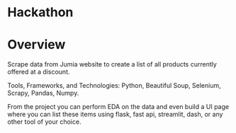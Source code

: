 # Hackathon

# Overview
Scrape data from Jumia website to create a list of all products currently offered at a discount.

Tools, Frameworks, and Technologies: Python, Beautiful Soup, Selenium, Scrapy, Pandas, Numpy.

From the project you can perform EDA on the data and even build a UI page where you can list these items using flask, fast api, streamlit, dash, or any other tool of your choice.
